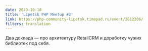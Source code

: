 ```yaml
---
date: 2023-10-18
title: 'Lipetsk PHP Meetup #2'
link: https://php-community-lipetsk.timepad.ru/event/2612206/
filters: translation
---
```


Два доклада — про архитектуру RetailCRM и доработку чужих библиотек под себя.
